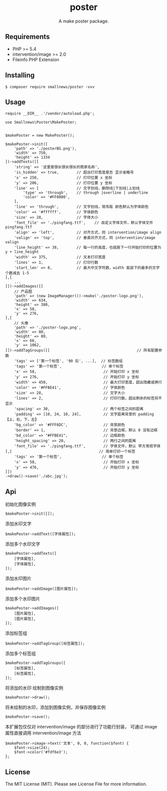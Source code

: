 <h1 align="center"> poster </h1>

<p align="center"> A make poster package.</p>

## Requirements

* PHP >= 5.4
* intervention/image >= 2.0
* Fileinfo PHP Extension


## Installing

```
$ composer require smallnews/poster -vvv
```

## Usage

```
require __DIR__ .'/vendor/autoload.php';

use Smallnews\Poster\MakePoster;


$makePoster = new MakePoster();

$makePoster->init([
    'path' => './posterBG.png'),
    'width' => 750,
    'height' => 1334
])->addTexts([[
    'string' => '这里是很长很长很长的商家名称',
    'is_hidden' => true,        // 超出打印宽度是否 显示省略号
    'x' => 250,                 // 打印位置 x 坐标
    'y' => 206,                 // 打印位置 y 坐标
    'line' => [                 // 文字划线，删除线|下划线|上划线
        'type' => 'through',    // through |overline | underline
        'color' => '#FF0000',
    ],
    'line' => 'through',        // 文字划线，简写版 颜色默认为字体颜色
    'color' => '#ffffff',       // 字体颜色
    'size' => 28,               // 字体大小
    'font_file' => './pingfang.ttf',    // 自定义字体文件，默认字体文件 pingfang.ttf
    'align' => 'left',          // 对齐方式，同 intervention/image align
    'valign' => 'top',          // 垂直对齐方式，同 intervention/image valign
    'line_height' => 38,        // 每一行的高度，也就是下一行开始打印的位置为 y + line_height
    'width' => 375,             // 文本打印宽度
    'lines' => 1,               // 打印行数
    'start_len' => 8,           // 最大中文字符数，width 能容下的最多的文字个数减去 1-5
],[
    ...
]])->addImages([[
    // 产品图
    'path' => (new ImageManager())->make('./poster-logo.png'),
    'width' => 634,
    'height' => 380,
    'x' => 58,
    'y' => 276,
],[
    // 头像
    'path' => './poster-logo.png',
    'width' => 80,
    'height' => 80,
    'x' => 66,
    'y' => 1062,
]])->addTagGroups([[                                       // 所有配置参数
    'tags' => ['第一个标签', '90 后', ...],  // 标签数组
    'tags' => '第一个标签',                  // 单个标签
    'x' => 58,                              // 开始打印 x 坐标
    'y' => 276,                             // 开始打印 y 坐标
    'width' => 450,                         // 最大打印宽度，超出隐藏或换行
    'color' => '#FFBE41',                   // 字体颜色
    'size' => 28,                           // 文字大小
    'lines' => 2,                           // 打印行数，超出剩余的标签将不显示
    'spacing' => 30,                        // 两个标签之间的距离
    'padding' => [10, 24, 10, 24],          // 文字距离背景的 padding  【上，右，下，左】
    'bg_color' => '#FFF6DC',                // 背景颜色
    'border' => 1,                          // 背景边框，默认 0 没有边框
    'bd_color' => "#FFBE41",                // 边框颜色
    'height_spacing' => 20,                 // 两行之间的距离
    'font_file' => './pingfang.ttf',        // 字体文件，默认 苹方常规字体
],[                                       // 简单打印一个标签
    'tags' => '第一个标签',                  // 单个标签
    'x' => 58,                              // 开始打印 x 坐标
    'y' => 476,                             // 开始打印 y 坐标
]])
->draw()->save('./abc.jpg');

```

## Api

初始化图像实例
```
$makePoster->init([]);
```

添加水印文字
```
$makePoster->addText([字体属性]);
```

添加多个水印文字

```
$makePoster->addTexts([
    [字体属性],
    [字体属性],
]);
```

添加水印图片
```
$makePoster->addImage([图片属性]);
```

添加多个水印图片

```
$makePoster->addImages([
    [图片属性],
    [图片属性],
]);
```

添加标签组
```
$makePoster->addTagGroup([标签属性]);
```

添加多个标签组

```
$makePoster->addTagGroups([
    [标签属性],
    [标签属性],
]);
```

将添加的水印 绘制到图像实例
```
$makePoster->draw();
```

将未绘制的水印，添加到图像实例，并保存图像实例
```
$makePoster->save();
```

本扩展包仅仅对 intervention/image 的部分进行了功能行封装， 可通过 image 属性直接调用 intervention/image 方法

```
$makePoster->image->text('文本', 0, 0, function($font) {
    $font->size(24);
    $font->color('#fdf6e3');
};
```

## License

The MIT License (MIT). Please see License File for more information.
